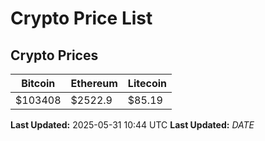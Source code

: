 # Crypto Price List

## Crypto Prices
| Bitcoin | Ethereum | Litecoin |
| ------- | -------- | -------- |
| $103408 | $2522.9 | $85.19 |
**Last Updated:** 2025-05-31 10:44 UTC
**Last Updated:** $DATE$
